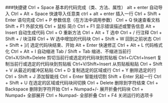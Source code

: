 ###快捷键
	Ctrl + Space 基本的代码完成（类、方法、属性）
	alt + enter 自动导入
	Ctrl + Alt + Space 快速导入任意类
	ctrl + alt + enter 插入一行
	Ctrl + Shift + Enter 语句完成
	Ctrl + P 参数信息（在方法中调用参数）
	Ctrl + Q 快速查看文档
	Shift + F1 外部文档
	Ctrl + 鼠标 简介
	Ctrl + F1 显示错误描述或警告信息
	Alt + Insert 自动生成代码
	Ctrl + O 重新方法
	Ctrl + Alt + T 选中
	Ctrl + / 行注释
	Ctrl + Shift + / 块注释
	Ctrl + W 选中增加的代码块
	Ctrl + Shift + W 回到之前状态
	Ctrl + Shift + ]/[ 选定代码块结束、开始
	Alt + Enter 快速修正
	Ctrl + Alt + L 代码格式化
	Ctrl + Alt + I 自动缩进
	Tab / Shift + Tab 缩进、不缩进当前行
	Ctrl+X/Shift+Delete 剪切当前行或选定的代码块到剪贴板
	Ctrl+C/Ctrl+Insert 复制当前行或选定的代码块到剪贴板
	Ctrl+V/Shift+Insert 从剪贴板粘贴
	Ctrl + Shift + V 从最近的缓冲区粘贴
	Ctrl + D 复制选定的区域或行
	Ctrl + Y 删除选定的行
	Ctrl + Shift + J 添加智能线
	Ctrl + Enter 智能线切割
	Shift + Enter 另起一行
	Ctrl + Shift + U 在选定的区域或代码块间切换
	Ctrl + Delete 删除到字符结束
	Ctrl + Backspace 删除到字符开始
	Ctrl + Numpad+/- 展开折叠代码块
	Ctrl + Numpad+ 全部展开
	Ctrl + Numpad- 全部折叠
	Ctrl + F4 关闭运行的选项卡
